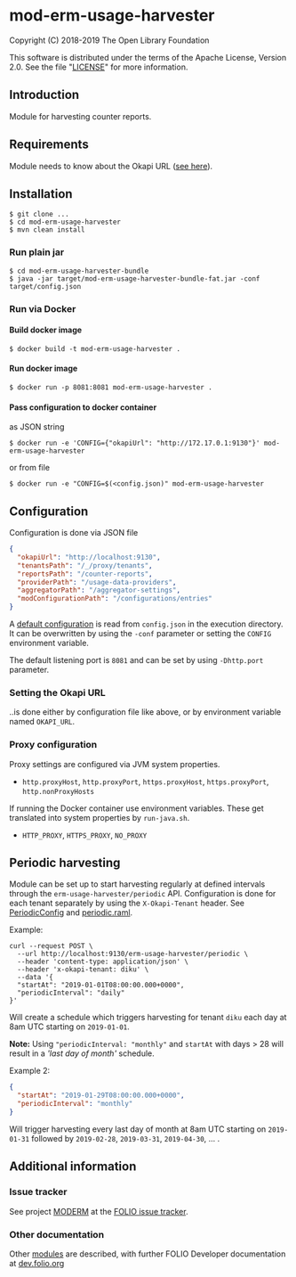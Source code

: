 # mod-erm-usage-harvester

Copyright (C) 2018-2019 The Open Library Foundation

This software is distributed under the terms of the Apache License,
Version 2.0. See the file "[LICENSE](LICENSE)" for more information.

## Introduction
Module for harvesting counter reports.

## Requirements
Module needs to know about the Okapi URL ([see here](#setting-the-okapi-url)).

## Installation

```
$ git clone ...
$ cd mod-erm-usage-harvester
$ mvn clean install
```

### Run plain jar
```
$ cd mod-erm-usage-harvester-bundle
$ java -jar target/mod-erm-usage-harvester-bundle-fat.jar -conf target/config.json
```

### Run via Docker

#### Build docker image
```
$ docker build -t mod-erm-usage-harvester .
```

#### Run docker image
```
$ docker run -p 8081:8081 mod-erm-usage-harvester .
```

#### Pass configuration to docker container
as JSON string
```
$ docker run -e 'CONFIG={"okapiUrl": "http://172.17.0.1:9130"}' mod-erm-usage-harvester
```
or from file
```
$ docker run -e "CONFIG=$(<config.json)" mod-erm-usage-harvester
```

## Configuration
Configuration is done via JSON file
```json
{
  "okapiUrl": "http://localhost:9130",
  "tenantsPath": "/_/proxy/tenants",
  "reportsPath": "/counter-reports",
  "providerPath": "/usage-data-providers",
  "aggregatorPath": "/aggregator-settings",
  "modConfigurationPath": "/configurations/entries"
}
```
A [default configuration](mod-erm-usage-harvester-bundle/config-template.json) is read from `config.json` in the execution directory. It can be overwritten by using the `-conf` parameter or setting the `CONFIG` environment variable.

The default listening port is `8081` and can be set by using `-Dhttp.port` parameter.

### Setting the Okapi URL
..is done either by configuration file like above, or by environment variable named `OKAPI_URL`.

### Proxy configuration
Proxy settings are configured via JVM system properties.
* `http.proxyHost`, `http.proxyPort`, `https.proxyHost`, `https.proxyPort`, `http.nonProxyHosts`

If running the Docker container use environment variables. These get translated into system properties by `run-java.sh`.
* `HTTP_PROXY`, `HTTPS_PROXY`, `NO_PROXY`

## Periodic harvesting
Module can be set up to start harvesting regularly at defined intervals through the `erm-usage-harvester/periodic` API. Configuration is done for each tenant separately by using the `X-Okapi-Tenant` header.
See [PeriodicConfig](ramls/schemas/periodicConfig.json) and [periodic.raml](ramls/periodic.raml).

Example:
```
curl --request POST \
  --url http://localhost:9130/erm-usage-harvester/periodic \
  --header 'content-type: application/json' \
  --header 'x-okapi-tenant: diku' \
  --data '{
  "startAt": "2019-01-01T08:00:00.000+0000",
  "periodicInterval": "daily"
}'
```
Will create a schedule which triggers harvesting for tenant `diku`  each day at 8am UTC starting on `2019-01-01`.

__Note:__ Using `"periodicInterval: "monthly"`  and `startAt` with days > 28 will result in a _'last day of month'_ schedule.

Example 2:
```json
{
  "startAt": "2019-01-29T08:00:00.000+0000",
  "periodicInterval": "monthly"
}
```
Will trigger harvesting every last day of month at 8am UTC starting on `2019-01-31` followed by `2019-02-28`, `2019-03-31`, `2019-04-30`, ... .

## Additional information

### Issue tracker

See project [MODERM](https://issues.folio.org/browse/MODERM)
at the [FOLIO issue tracker](https://dev.folio.org/guidelines/issue-tracker).

### Other documentation

Other [modules](https://dev.folio.org/source-code/#server-side) are described,
with further FOLIO Developer documentation at [dev.folio.org](https://dev.folio.org/)

